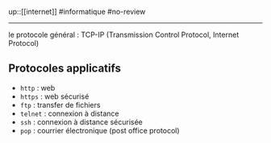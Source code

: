 up::[[internet]]
#informatique #no-review 

----

le protocole général :
TCP-IP (Transmission Control Protocol, Internet Protocol)

## Protocoles applicatifs

- `http` : web
- `https` : web sécurisé
- `ftp` : transfer de fichiers
- `telnet` : connexion à distance
- `ssh` : connexion à distance sécurisée
- `pop` : courrier électronique (post office protocol)



